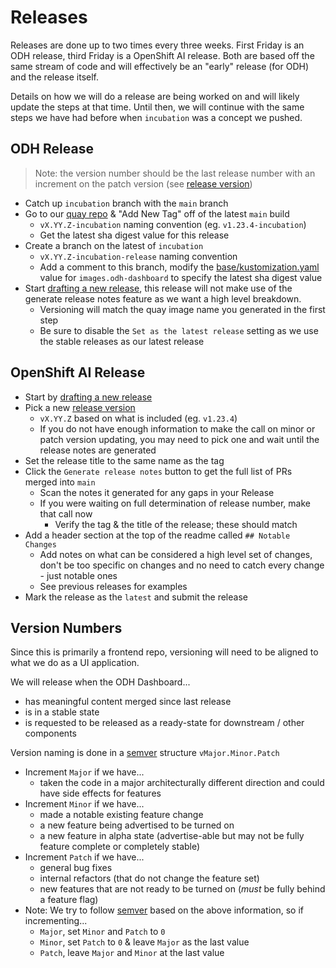 [base/kustomization.yaml]: ../manifests/base/kustomization.yaml
[quay repo]: https://quay.io/repository/opendatahub/odh-dashboard?tab=tags
[drafting a new release]: https://github.com/opendatahub-io/odh-dashboard/releases/new
[semver]: https://semver.org/

# Releases

Releases are done up to two times every three weeks. First Friday is an ODH release, third Friday is a OpenShift AI release. Both are based off the same stream of code and will effectively be an "early" release (for ODH) and the release itself.

Details on how we will do a release are being worked on and will likely update the steps at that time. Until then, we will continue with the same steps we have had before when `incubation` was a concept we pushed.

## ODH Release

> Note: the version number should be the last release number with an increment on the patch version (see [release version](#version-numbers))

* Catch up `incubation` branch with the `main` branch
* Go to our [quay repo] & "Add New Tag" off of the latest `main` build
  * `vX.YY.Z-incubation` naming convention (eg. `v1.23.4-incubation`)
  * Get the latest sha digest value for this release
* Create a branch on the latest of `incubation`
  * `vX.YY.Z-incubation-release` naming convention
  * Add a comment to this branch, modify the [base/kustomization.yaml] value for `images.odh-dashboard` to specify the latest sha digest value
* Start [drafting a new release], this release will not make use of the generate release notes feature as we want a high level breakdown.
  * Versioning will match the quay image name you generated in the first step
  * Be sure to disable the `Set as the latest release` setting as we use the stable releases as our latest release

## OpenShift AI Release

* Start by [drafting a new release]
* Pick a new [release version](#version-numbers)
  * `vX.YY.Z` based on what is included (eg. `v1.23.4`)
  * If you do not have enough information to make the call on minor or patch version updating, you may need to pick one and wait until the release notes are generated
* Set the release title to the same name as the tag
* Click the `Generate release notes` button to get the full list of PRs merged into `main`
  * Scan the notes it generated for any gaps in your Release
  * If you were waiting on full determination of release number, make that call now
    * Verify the tag & the title of the release; these should match
* Add a header section at the top of the readme called `## Notable Changes`
  * Add notes on what can be considered a high level set of changes, don't be too specific on changes and no need to catch every change - just notable ones
  * See previous releases for examples
* Mark the release as the `latest` and submit the release


## Version Numbers

Since this is primarily a frontend repo, versioning will need to be aligned to what we do as a UI application.

We will release when the ODH Dashboard...
- has meaningful content merged since last release
- is in a stable state
- is requested to be released as a ready-state for downstream / other components

Version naming is done in a [semver] structure `vMajor.Minor.Patch`
- Increment `Major` if we have...
  - taken the code in a major architecturally different direction and could have side effects for features
- Increment `Minor` if we have...
  - made a notable existing feature change
  - a new feature being advertised to be turned on
  - a new feature in alpha state (advertise-able but may not be fully feature complete or completely stable)
- Increment `Patch` if we have...
  - general bug fixes
  - internal refactors (that do not change the feature set)
  - new features that are not ready to be turned on (*must* be fully behind a feature flag)
- Note: We try to follow [semver] based on the above information, so if incrementing...
  - `Major`, set `Minor` and `Patch` to `0`
  - `Minor`, set `Patch` to `0` & leave `Major` as the last value
  - `Patch`, leave `Major` and `Minor` at the last value
